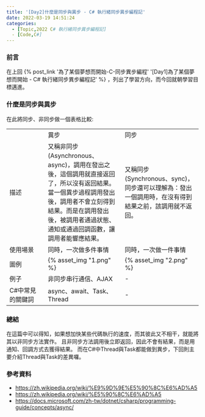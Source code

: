 ```yaml
---
title: '[Day2]什麼是同步與異步 - C# 執行緒同步異步編程記'
date: 2022-03-19 14:51:24
categories:
  - [Topic,2022 C# 執行緒同步異步編程記]
  - [Code,C#] 
---
```

### 前言
在上回 {% post_link '為了某個夢想而開始-C-同步異步編程' '[Day1]為了某個夢想而開始 - C# 執行緒同步異步編程記' %} ，列出了學習方向，而今回就朝學習目標邁進。


### 什麼是同步與異步
在此將同步、非同步做一個表格比較:
<table>
<tr>
<td style="width:20%"></td>
<td style="width:40%">異步</td>
<td style="width:40%">同步</td>
</tr>
<tr>
<td>描述</td>
<td>又稱非同步(Asynchronous、async)，調用在發出之後，這個調用就直接返回了，所以沒有返回結果。當一個異步過程調用發出後，調用者不會立刻得到結果。而是在調用發出後，被調用者通過狀態、通知或通過回調函數，讓調用者能響應結果。</td>
<td>又稱同步(Synchronous、sync)，同步還可以理解為：發出一個調用時，在沒有得到結果之前，該調用就不返回。</td>
</tr>
<tr>
<td>使用場景</td>
<td>同時，一次做多件事情</td>
<td>同時，一次做一件事情</td>
</tr>
<td>圖例</td>
<td>{% asset_img "1.png" %}</td>
<td>{% asset_img "2.png" %}</td>
</tr>
<tr>
<td>例子</td>
<td>非同步串行通信、AJAX</td>
<td>-</td>
</tr>
<tr>
<td>C#中常見的關鍵詞</td>
<td>async、await、Task、Thread </td>
<td>-</td>
</tr>
</table>

### 總結
在這篇中可以得知，如果想加快某些代碼執行的速度，而其彼此又不相干，就能將其以非同步方法實作。
且非同步方法調用後立即返回，因此不會有結果，而是用通知、回調方式去獲得結果。
而在C#中Thread與Task都能做到異步，下回則主要介紹Thread與Task的差異囉。


### 參考資料 
- https://zh.wikipedia.org/wiki/%E9%9D%9E%E5%90%8C%E6%AD%A5
- https://zh.wikipedia.org/wiki/%E5%90%8C%E6%AD%A5
- https://docs.microsoft.com/zh-tw/dotnet/csharp/programming-guide/concepts/async/